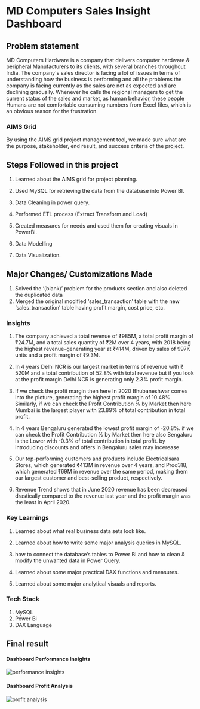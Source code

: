 MD Computers Sales Insight Dashboard
=====================================


Problem statement
-----------------

MD Computers Hardware is a company that delivers computer hardware & peripheral Manufacturers to its clients, with several branches throughout India. The company's sales director is facing a lot of issues in terms of understanding how the business is performing and all the problems the company is facing currently as the sales are not as expected and are declining gradually. Whenever he calls the regional managers to get the current status of the sales and market, as human behavior, these people Humans are not comfortable consuming numbers from Excel files, which is an obvious reason for the frustration.

### AIMS Grid

By using the AIMS grid project management tool, we made sure what are the purpose, stakeholder, end result, and success criteria of the project.

Steps Followed in this project
------------------------------

1.  Learned about the AIMS grid for project planning.
    
2.  Used MySQL for retrieving the data from the database into Power BI.
    
3.  Data Cleaning in power query.
    
4.  Performed ETL process (Extract Transform and Load)
    
5.  Created measures for needs and used them for creating visuals in PowerBi.
    
6.  Data Modelling 
    
7.  Data Visualization.
    

Major Changes/ Customizations Made
----------------------------------

1. Solved the ‘(blank)’ problem for the products section and also deleted the duplicated data
2.  Merged the original modified ‘sales\_transaction’ table with the new ‘sales\_transaction’ table having profit margin, cost price, etc.

### Insights

1. The company achieved a total revenue of ₹985M, a total profit margin of ₹24.7M, and a total sales quantity of ₹2M over 4 years, with 2018 being the highest revenue-generating year at ₹414M, driven by sales of 997K units and a profit margin of ₹9.3M.
    
2.  In 4 years Delhi NCR is our largest market in terms of revenue with ₹ 520M and a total contribution of 52.8% with total revenue but if you look at the profit margin Delhi NCR is generating only 2.3% profit margin.
    
3.  If we check the profit margin then here In 2020 Bhubaneshwar comes into the picture, generating the highest profit margin of 10.48%. Similarly, if we can check the Profit Contribution % by Market then here Mumbai is the largest player with 23.89% of total contribution in total profit.
    
4.  In 4 years Bengaluru generated the lowest profit margin of -20.8%. if we can check the Profit Contribution % by Market then here also Bengaluru is the Lower with -0.3% of total contribution in total profit. by introducing discounts and offers in Bengaluru sales may incerease
    
5. Our top-performing customers and products include Electricalsara Stores, which generated ₹413M in revenue over 4 years, and Prod318, which generated ₹69M in revenue over the same period, making them our largest customer and best-selling product, respectively.
    
6.  Revenue Trend shows that in June 2020 revenue has been decreased drastically compared to the revenue last year and the profit margin was the least in April 2020.
    

### Key Learnings

1.  Learned about what real business data sets look like.
    
2.  Learned about how to write some major analysis queries in MySQL.
    
3.  how to connect the database’s tables to Power BI and how to clean & modify the unwanted data in Power Query.
    
4.  Learned about some major practical DAX functions and measures.
    
5.  Learned about some major analytical visuals and reports.


### Tech Stack
1. MySQL
2. Power Bi
3. DAX Language
    

Final result
------------
#### Dashboard Performance Insights
![performance insights](https://github.com/user-attachments/assets/cccd7eda-1bfa-4249-b3fa-612d81a612e0)



#### Dashboard Profit Analysis
![profit analysis](https://github.com/user-attachments/assets/4016a10e-54aa-4b27-a3eb-912cad1155ed)




